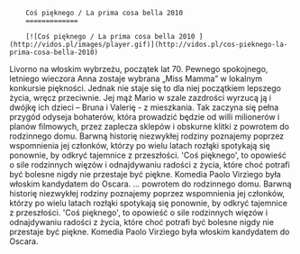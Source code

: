 
        Coś pięknego / La prima cosa bella 2010 
        =============
        
        [![Coś pięknego / La prima cosa bella 2010 ](http://vidos.pl/images/player.gif)](http://vidos.pl/cos-pieknego-la-prima-cosa-bella-2010)
        
        
 Livorno na włoskim wybrzeżu, początek lat 70. Pewnego spokojnego, letniego wieczora Anna zostaje wybrana „Miss Mamma” w lokalnym konkursie piękności. Jednak nie staje się to dla niej początkiem lepszego życia, wręcz przeciwnie. Jej mąż Mario w szale zazdrości wyrzucą ją i dwójkę ich dzieci – Bruna i Valerię - z mieszkania. Tak zaczyna się pełna przygód odyseja bohaterów, która prowadzić będzie od willi milionerów i planów filmowych, przez zaplecza sklepów i obskurne klitki z powrotem do rodzinnego domu. Barwną historię niezwykłej rodziny poznajemy poprzez wspomnienia jej członków, którzy po wielu latach rozłąki spotykają się ponownie, by odkryć tajemnice z przeszłości. 'Coś pięknego', to opowieść o sile rodzinnych więzów i odnajdywaniu radości z życia, które choć potrafi być bolesne nigdy nie przestaje być piękne. Komedia Paolo Virzìego była włoskim kandydatem do Oscara.   ... powrotem do rodzinnego domu. Barwną historię niezwykłej rodziny poznajemy poprzez wspomnienia jej członków, którzy po wielu latach rozłąki spotykają się ponownie, by odkryć tajemnice z przeszłości. 'Coś pięknego', to opowieść o sile rodzinnych więzów i odnajdywaniu radości z życia, które choć potrafi być bolesne nigdy nie przestaje być piękne. Komedia Paolo Virzìego była włoskim kandydatem do Oscara.
    
